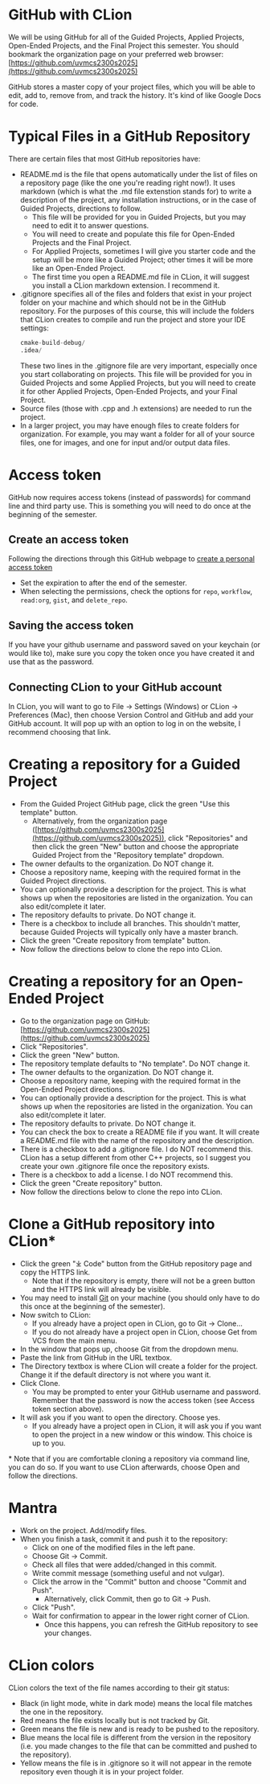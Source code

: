 # GitHub with CLion
We will be using GitHub for all of the Guided Projects, Applied Projects, Open-Ended Projects, and the Final Project this semester. You should bookmark the organization page on your preferred web browser: [https://github.com/uvmcs2300s2025](https://github.com/uvmcs2300s2025)

GitHub stores a master copy of your project files, which you will be able to edit, add to, remove from, and track the history. It's kind of like Google Docs for code.

# Typical Files in a GitHub Repository
There are certain files that most GitHub repositories have:
* README.md is the file that opens automatically under the list of files on a repository page (like the one you're reading right now!). It uses markdown (which is what the .md file extenstion stands for) to write a description of the project, any installation instructions, or in the case of Guided Projects, directions to follow.
    * This file will be provided for you in Guided Projects, but you may need to edit it to answer questions.
    * You will need to create and populate this file for Open-Ended Projects and the Final Project.
    * For Applied Projects, sometimes I will give you starter code and the setup will be more like a Guided Project; other times it will be more like an Open-Ended Project.
    * The first time you open a README.md file in CLion, it will suggest you install a CLion markdown extension. I recommend it.
* .gitignore specifies all of the files and folders that exist in your project folder on your machine and which should not be in the GitHub repository. For the purposes of this course, this will include the folders that CLion creates to compile and run the project and store your IDE settings:
    ```asm
    cmake-build-debug/
    .idea/
    ```
  These two lines in the .gitignore file are very important, especially once you start collaborating on projects. This file will be provided for you in Guided Projects and some Applied Projects, but you will need to create it for other Applied Projects, Open-Ended Projects, and your Final Project.
* Source files (those with .cpp and .h extensions) are needed to run the project.
* In a larger project, you may have enough files to create folders for organization. For example, you may want a folder for all of your source files, one for images, and one for input and/or output data files.

# Access token
GitHub now requires access tokens (instead of passwords) for command line and third party use. This is something you will need to do once at the beginning of the semester.
## Create an access token
Following the directions through this GitHub webpage to [create a personal access token](https://docs.github.com/en/github/authenticating-to-github/keeping-your-account-and-data-secure/creating-a-personal-access-token)
* Set the expiration to after the end of the semester.
* When selecting the permissions, check the options for `repo`, `workflow`, `read:org`, `gist`, and `delete_repo`.

## Saving the access token
If you have your github username and password saved on your keychain (or would like to), make sure you copy the token once you have created it and use that as the password.

## Connecting CLion to your GitHub account
In CLion, you will want to go to File -> Settings (Windows) or CLion -> Preferences (Mac), then choose Version Control and GitHub and add your GitHub account. It will pop up with an option to log in on the website, I recommend choosing that link.

# Creating a repository for a Guided Project
* From the Guided Project GitHub page, click the green "Use this template" button.
    * Alternatively, from the organization page ([https://github.com/uvmcs2300s2025](https://github.com/uvmcs2300s2025)), click "Repositories" and then click the green "New" button and choose the appropriate Guided Project from the "Repository template" dropdown.
* The owner defaults to the organization. Do NOT change it.
* Choose a repository name, keeping with the required format in the Guided Project directions.
* You can optionally provide a description for the project. This is what shows up when the repositories are listed in the organization. You can also edit/complete it later.
* The repository defaults to private. Do NOT change it.
* There is a checkbox to include all branches. This shouldn't matter, because Guided Projects will typically only have a master branch.
* Click the green "Create repository from template" button.
* Now follow the directions below to clone the repo into CLion.

# Creating a repository for an Open-Ended Project
* Go to the organization page on GitHub: [https://github.com/uvmcs2300s2025](https://github.com/uvmcs2300s2025)
* Click "Repositories".
* Click the green "New" button.
* The repository template defaults to "No template". Do NOT change it.
* The owner defaults to the organization. Do NOT change it.
* Choose a repository name, keeping with the required format in the Open-Ended Project directions.
* You can optionally provide a description for the project. This is what shows up when the repositories are listed in the organization. You can also edit/complete it later.
* The repository defaults to private. Do NOT change it.
* You can check the box to create a README file if you want. It will create a README.md file with the name of the repository and the description.
* There is a checkbox to add a .gitignore file. I do NOT recommend this. CLion has a setup different from other C++ projects, so I suggest you create your own .gitignore file once the repository exists.
* There is a checkbox to add a license. I do NOT recommend this.
* Click the green "Create repository" button.
* Now follow the directions below to clone the repo into CLion.

# Clone a GitHub repository into CLion*
* Click the green "⤓ Code" button from the GitHub repository page and copy the HTTPS link.
    * Note that if the repository is empty, there will not be a green button and the HTTPS link will already be visible.
* You may need to install [Git](https://git-scm.com/downloads) on your machine (you should only have to do this once at the beginning of the semester).
* Now switch to CLion:
    * If you already have a project open in CLion, go to Git -> Clone...
    * If you do not already have a project open in CLion, choose Get from VCS from the main menu.
* In the window that pops up, choose Git from the dropdown menu.
* Paste the link from GitHub in the URL textbox.
* The Directory textbox is where CLion will create a folder for the project. Change it if the default directory is not where you want it.
* Click Clone.
    * You may be prompted to enter your GitHub username and password. Remember that the password is now the access token (see Access token section above).
* It will ask you if you want to open the directory. Choose yes.
    * If you already have a project open in CLion, it will ask you if you want to open the project in a new window or this window. This choice is up to you.

\* Note that if you are comfortable cloning a repository via command line, you can do so. If you want to use CLion afterwards, choose Open and follow the directions.

# Mantra
* Work on the project. Add/modify files.
* When you finish a task, commit it and push it to the repository:
    * Click on one of the modified files in the left pane.
    * Choose Git -> Commit.
    * Check all files that were added/changed in this commit.
    * Write commit message (something useful and not vulgar).
    * Click the arrow in the "Commit" button and choose "Commit and Push".
        * Alternatively, click Commit, then go to Git -> Push.
    * Click "Push".
    * Wait for confirmation to appear in the lower right corner of CLion.
        * Once this happens, you can refresh the GitHub repository to see your changes.
    
# CLion colors
CLion colors the text of the file names according to their git status:
* Black (in light mode, white in dark mode) means the local file matches the one in the repository.
* Red means the file exists locally but is not tracked by Git.
* Green means the file is new and is ready to be pushed to the repository.
* Blue means the local file is different from the version in the repository (i.e. you made changes to the file that can be committed and pushed to the repository).
* Yellow means the file is in .gitignore so it will not appear in the remote repository even though it is in your project folder.
